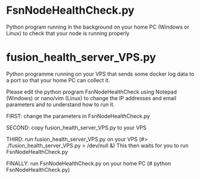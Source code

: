 # FsnNodeHealthCheck.py
Python program running in the background on your home PC (Windows or Linux) to check that your node is running properly
# fusion_health_server_VPS.py
Python programme running on your VPS that sends some docker log data to a port so that your home PC can collect it.

Please edit the python program FsnNodeHealthCheck using Notepad (Windows) or nano/vim (Linux) to change the IP addresses and email
parameters and to understand how to run it.

FIRST:  change the parameters in FsnNodeHealthCheck.py

SECOND: copy fusion_health_server_VPS.py to your VPS

THIRD: run fusion_health_server_VPS.py on your VPS  (#> ./fusion_health_server_VPS.py > /dev/null &) This then waits for you to run 
FsnNodeHealthCheck.py

FINALLY: run FsnNodeHealthCheck.py on your home PC (# python FsnNodeHealthCheck.py)
